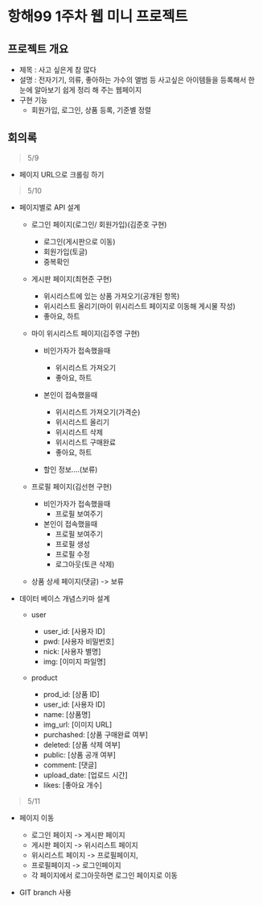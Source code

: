 # 항해99 1주차 웹 미니 프로젝트

## 프로젝트 개요
- 제목 : 사고 싶은게 참 많다
- 설명 : 전자기기, 의류, 좋아하는 가수의 앨범 등 사고싶은 아이템들을 등록해서 한눈에 알아보기 쉽게 정리 해 주는 웹페이지
- 구현 기능
  - 회원가입, 로그인, 상품 등록, 기준별 정렬

## 회의록
> 5/9 
- 페이지 URL으로 크롤링 하기

> 5/10
- 페이지별로 API 설계
	- 로그인 페이지(로그인/ 회원가입)(김준호 구현)
		- 로그인(게시판으로 이동) 
		- 회원가입(토글)
		- 중복확인 
	
	- 게시판 페이지(최현준 구현)
		- 위시리스트에 있는 상품 가져오기(공개된 항목) 
		- 위시리스트 올리기(마이 위시리스트 페이지로 이동해 게시물 작성)
		- 좋아요, 하트 

	- 마이 위시리스트 페이지(김주영 구현)
		- 비인가자가 접속했을때
			- 위시리스트 가져오기
			- 좋아요, 하트

		- 본인이 접속했을때
			- 위시리스트 가져오기(가격순)
			- 위시리스트 올리기 
			- 위시리스트 삭제
			- 위시리스트 구매완료
			- 좋아요, 하트
		- 할인 정보….(보류)

	- 프로필 페이지(김선현 구현)
		- 비인가자가 접속했을때
			- 프로필 보여주기
		- 본인이 접속했을때
			- 프로필 보여주기 
			- 프로필 생성
			- 프로필 수정
			- 로그아웃(토큰 삭제)

	- 상품 상세 페이지(댓글) ->  보류

- 데이터 베이스 개념스키마 설계
	- user
		- user_id: [사용자 ID]
		- pwd: [사용자 비밀번호]
		- nick: [사용자 별명]
		- img: [이미지 파일명]
	
	- product
		- prod_id: [상품 ID]
		- user_id: [사용자 ID]
		- name: [상품명]
		- img_url: [이미지 URL]
		- purchashed: [상품 구매완료 여부]
		- deleted: [상품 삭제 여부]
		- public: [상품 공개 여부]
		- comment: [댓글]
		- upload_date: [업로드 시간]
		- likes: [좋아요 개수]
		
		
		 
> 5/11
- 페이지 이동
	- 로그인 페이지 -> 게시판 페이지
	- 게시판 페이지 -> 위시리스트 페이지
	- 위시리스트 페이지 -> 프로필페이지, 
	- 프로필페이지 -> 로그인페이지
	- 각 페이지에서 로그아웃하면 로그인 페이지로 이동

- GIT branch 사용

		
